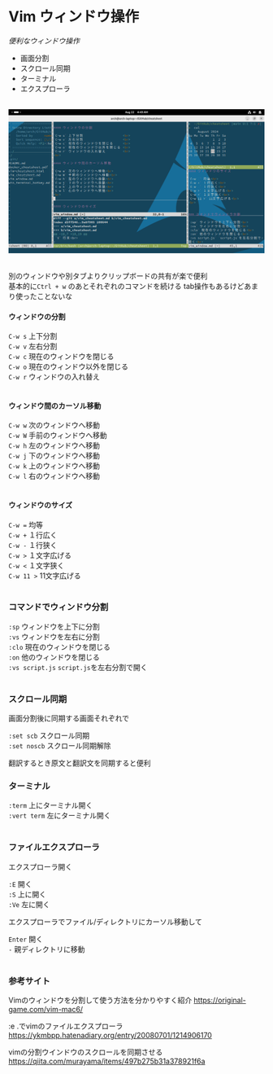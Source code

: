 # Vim ウィンドウ操作

*便利なウィンドウ操作*
- 画面分割       <br>
- スクロール同期 <br>
- ターミナル     <br>
- エクスプローラ <br>
<br>

<div style="text-align: center;">
    <img src="vim_window.png" alt="vim_window" width="600">
</div>
<br>


別のウィンドウや別タブよりクリップボードの共有が楽で便利<br>
基本的に`Ctrl + w` のあとそれぞれのコマンドを続ける
tab操作もあるけどあまり使ったことないな
<br>

#### ウィンドウの分割

`C-w s` 上下分割                     <br>
`C-w v` 左右分割                     <br>
`C-w c` 現在のウィンドウを閉じる     <br>
`C-w o` 現在のウィンドウ以外を閉じる <br>
`C-w r` ウィンドウの入れ替え         <br>
<br>

#### ウィンドウ間のカーソル移動

`C-w w` 次のウィンドウへ移動<br>
`C-w W` 手前のウィンドウへ移動<br>
`C-w h` 左のウィンドウへ移動<br>
`C-w j` 下のウィンドウへ移動<br>
`C-w k` 上のウィンドウへ移動<br>
`C-w l` 右のウィンドウへ移動<br>
<br>


#### ウィンドウのサイズ

`C-w =` 均等<br>
`C-w +` １行広く<br>
`C-w -` １行狭く<br>
`C-w >` １文字広げる<br>
`C-w <` １文字狭く<br>
`C-w 11 >` 11文字広げる<br>
<br>


### コマンドでウィンドウ分割

`:sp` ウィンドウを上下に分割<br>
`:vs` ウィンドウを左右に分割<br>
`:clo` 現在のウィンドウを閉じる<br>
`:on` 他のウィンドウを閉じる<br>
`:vs script.js` `script.js`を左右分割で開く<br>
<br>


### スクロール同期

画面分割後に同期する画面それぞれで

`:set scb` スクロール同期<br>
`:set noscb` スクロール同期解除<br>

翻訳するとき原文と翻訳文を同期すると便利
<br>


### ターミナル

`:term` 上にターミナル開く<br>
`:vert term` 左にターミナル開く<br>
<br>


### ファイルエクスプローラ

エクスプローラ開く

`:E` 開く<br>
`:S` 上に開く<br>
`:Ve` 左に開く<br>

エクスプローラでファイル/ディレクトリにカーソル移動して

`Enter` 開く<br>
`-` 親ディレクトリに移動<br>
<br>


### 参考サイト

Vimのウィンドウを分割して使う方法を分かりやすく紹介
https://original-game.com/vim-mac6/

 :e .でvimのファイルエクスプローラ 
https://ykmbpp.hatenadiary.org/entry/20080701/1214906170

vimの分割ウインドウのスクロールを同期させる
https://qiita.com/murayama/items/497b275b31a378921f6a

